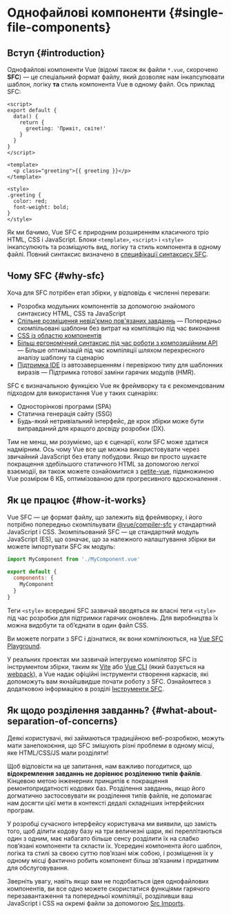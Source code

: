 # Однофайлові компоненти {#single-file-components}

## Вступ {#introduction}

Однофайлові компоненти Vue (відомі також як файли `*.vue`, скорочено **SFC**) — це спеціальний формат файлу, який дозволяє нам інкапсулювати шаблон, логіку **та** стиль компонента Vue в одному файл. Ось приклад SFC:

```vue
<script>
export default {
  data() {
    return {
      greeting: 'Привіт, світе!'
    }
  }
}
</script>

<template>
  <p class="greeting">{{ greeting }}</p>
</template>

<style>
.greeting {
  color: red;
  font-weight: bold;
}
</style>
```

Як ми бачимо, Vue SFC є природним розширенням класичного тріо HTML, CSS і JavaScript. Блоки `<template>`, `<script>` і `<style>` інкапсулюють та розміщують вид, логіку та стиль компонента в одному файлі. Повний синтаксис визначено в [специфікації синтаксису SFC](/api/sfc-spec).

## Чому SFC {#why-sfc}

Хоча для SFC потрібен етап збірки, у відповідь є численні переваги:

- Розробка модульних компонентів за допомогою знайомого синтаксису HTML, CSS та JavaScript
- [Спільне розміщення невід'ємно пов'язаних завданнь](#what-about-separation-of-concerns)
— Попередньо скомпільовані шаблони без витрат на компіляцію під час виконання
- [CSS із областю компонентів](/api/sfc-css-features)
- [Більш ергономічний синтаксис під час роботи з композиційним API](/api/sfc-script-setup)
— Більше оптимізацій під час компіляції шляхом перехресного аналізу шаблону та сценарію
- [Підтримка IDE](/guide/scaling-up/tooling.html#ide-support) із автозавершенням і перевіркою типу для шаблонних виразів
— Підтримка готової заміни гарячих модулів (HMR).

SFC є визначальною функцією Vue як фреймворку та є рекомендованим підходом для використання Vue у таких сценаріях:

- Односторінкові програми (SPA)
- Статична генерація сайту (SSG)
- Будь-який нетривіальний інтерфейс, де крок збірки може бути виправданий для кращого досвіду розробки (DX).

Тим не менш, ми розуміємо, що є сценарії, коли SFC може здатися надмірним. Ось чому Vue все ще можна використовувати через звичайний JavaScript без етапу побудови. Якщо ви просто шукаєте покращення здебільшого статичного HTML за допомогою легкої взаємодії, ви також можете ознайомитися з [petite-vue](https://github.com/vuejs/petite-vue), підмножиною Vue розміром 6 КБ, оптимізованою для прогресивного вдосконалення .

## Як це працює {#how-it-works}

Vue SFC — це формат файлу, що залежить від фреймворку, і його потрібно попередньо скомпільувати [@vue/compiler-sfc](https://github.com/vuejs/core/tree/main/packages/compiler-sfc) у стандартний JavaScript і CSS. Зкомпільований SFC — це стандартний модуль JavaScript (ES), що означає, що за належного налаштування збірки ви можете імпортувати SFC як модуль:

```js
import MyComponent from './MyComponent.vue'

export default {
  components: {
    MyComponent
  }
}
```

Теги `<style>` всередині SFC зазвичай вводяться як власні теги `<style>` під час розробки для підтримки гарячих оновлень. Для виробництва їх можна видобути та об’єднати в один файл CSS.

Ви можете пограти з SFC і дізнатися, як вони компілюються, на [Vue SFC Playground](https://sfc.vuejs.org/).

У реальних проектах ми зазвичай інтегруємо компілятор SFC із інструментом збірки, таким як [Vite](https://vitejs.dev/) або [Vue CLI](http://cli.vuejs.org/) (який базується на [webpack](https://webpack.js.org/)), а Vue надає офіційні інструменти створення каркасів, які допоможуть вам якнайшвидше почати роботу з SFC. Ознайомтеся з додатковою інформацією в розділі [Інструменти SFC](/guide/scaling-up/tooling).

## Як щодо розділення завданнь? {#what-about-separation-of-concerns}

Деякі користувачі, які займаються традиційною веб-розробкою, можуть мати занепокоєння, що SFC змішують різні проблеми в одному місці, яке HTML/CSS/JS мали розділяти!

Щоб відповісти на це запитання, нам важливо погодитися, що **відокремлення завданнь не дорівнює розділенню типів файлів**. Кінцевою метою інженерних принципів є покращення ремонтопридатності кодових баз. Розділення завданнь, якщо його догматично застосовувати як розділення типів файлів, не допомагає нам досягти цієї мети в контексті дедалі складніших інтерфейсних програм.

У розробці сучасного інтерфейсу користувача ми виявили, що замість того, щоб ділити кодову базу на три величезні шари, які переплітаються один з одним, має набагато більше сенсу розділити їх на слабко пов’язані компоненти та скласти їх. Усередині компонента його шаблон, логіка та стилі за своєю суттю пов’язані між собою, і розміщення їх у одному місці фактично робить компонент більш зв’язаним і придатним для обслуговування.

Зверніть увагу, навіть якщо вам не подобається ідея однофайлових компонентів, ви все одно можете скористатися функціями гарячого перезавантаження та попередньої компіляції, розділивши ваш JavaScript і CSS на окремі файли за допомогою [Src Imports](/api/sfc-spec.html#src-imports).
